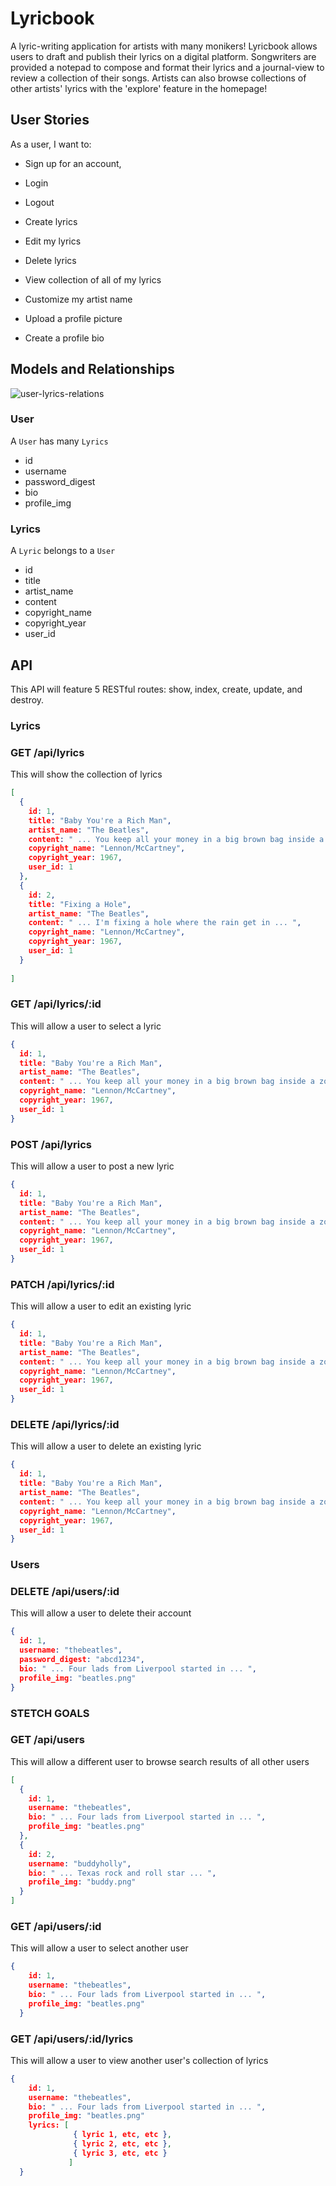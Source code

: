 # Lyricbook

A lyric-writing application for artists with many monikers! Lyricbook allows users to draft and publish their lyrics on a digital platform. Songwriters are provided a notepad to compose and format their lyrics and a journal-view to review a collection of their songs. Artists can also browse collections of other artists' lyrics with the 'explore' feature in the homepage!

## User Stories

As a user, I want to:

* Sign up for an account, 
* Login
* Logout
* Create lyrics
* Edit my lyrics 
* Delete lyrics 
* View collection of all of my lyrics

* Customize my artist name
* Upload a profile picture 
* Create a profile bio 

## Models and Relationships

![user-lyrics-relations](https://user-images.githubusercontent.com/85265620/137038250-6cd5995f-3a06-4595-bc71-eb48a87d4f00.png)

### User

A `User` has many `Lyrics` 

* id
* username
* password_digest
* bio
* profile_img

### Lyrics

A `Lyric` belongs to a `User`

* id
* title
* artist_name
* content
* copyright_name
* copyright_year
* user_id

## API

This API will feature 5 RESTful routes: show, index, create, update, and destroy.

### Lyrics

### GET /api/lyrics
This will show the collection of lyrics

```json
[
  { 
    id: 1,
    title: "Baby You're a Rich Man",
    artist_name: "The Beatles",
    content: " ... You keep all your money in a big brown bag inside a zoo What a thing to do Baby you're a rich man ... ",
    copyright_name: "Lennon/McCartney",
    copyright_year: 1967,
    user_id: 1
  },
  { 
    id: 2,
    title: "Fixing a Hole",
    artist_name: "The Beatles",
    content: " ... I'm fixing a hole where the rain get in ... ",
    copyright_name: "Lennon/McCartney",
    copyright_year: 1967,
    user_id: 1
  }
  
]
```

### GET /api/lyrics/:id
This will allow a user to select a lyric

```json
{ 
  id: 1,
  title: "Baby You're a Rich Man",
  artist_name: "The Beatles",
  content: " ... You keep all your money in a big brown bag inside a zoo What a thing to do Baby you're a rich man ... ",
  copyright_name: "Lennon/McCartney",
  copyright_year: 1967,
  user_id: 1
}
```

### POST /api/lyrics
This will allow a user to post a new lyric

```json
{ 
  id: 1,
  title: "Baby You're a Rich Man",
  artist_name: "The Beatles",
  content: " ... You keep all your money in a big brown bag inside a zoo What a thing to do Baby you're a rich man ... ",
  copyright_name: "Lennon/McCartney",
  copyright_year: 1967,
  user_id: 1
}
```

### PATCH /api/lyrics/:id
This will allow a user to edit an existing lyric

```json
{ 
  id: 1,
  title: "Baby You're a Rich Man",
  artist_name: "The Beatles",
  content: " ... You keep all your money in a big brown bag inside a zoo What a thing to do Baby you're a rich man ... ",
  copyright_name: "Lennon/McCartney",
  copyright_year: 1967,
  user_id: 1
}
```

### DELETE /api/lyrics/:id
This will allow a user to delete an existing lyric

```json
{ 
  id: 1,
  title: "Baby You're a Rich Man",
  artist_name: "The Beatles",
  content: " ... You keep all your money in a big brown bag inside a zoo What a thing to do Baby you're a rich man ... ",
  copyright_name: "Lennon/McCartney",
  copyright_year: 1967,
  user_id: 1
}
```

### Users

### DELETE /api/users/:id
This will allow a user to delete their account

```json
{
  id: 1,
  username: "thebeatles",
  password_digest: "abcd1234",
  bio: " ... Four lads from Liverpool started in ... ",
  profile_img: "beatles.png"
}
```

### STETCH GOALS

### GET /api/users
This will allow a different user to browse search results of all other users

```json
[
  {
    id: 1,
    username: "thebeatles",
    bio: " ... Four lads from Liverpool started in ... ",
    profile_img: "beatles.png"
  },
  {
    id: 2,
    username: "buddyholly",
    bio: " ... Texas rock and roll star ... ",
    profile_img: "buddy.png"
  }
]
```

### GET /api/users/:id
This will allow a user to select another user

```json
{
    id: 1,
    username: "thebeatles",
    bio: " ... Four lads from Liverpool started in ... ",
    profile_img: "beatles.png"
  }
```

### GET /api/users/:id/lyrics
This will allow a user to view another user's collection of lyrics

```json
{
    id: 1,
    username: "thebeatles",
    bio: " ... Four lads from Liverpool started in ... ",
    profile_img: "beatles.png"
    lyrics: [
              { lyric 1, etc, etc },
              { lyric 2, etc, etc },
              { lyric 3, etc, etc }
             ]
  }
```
